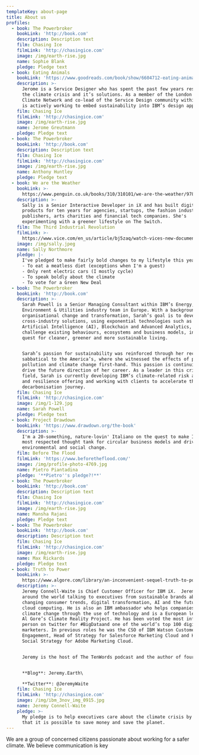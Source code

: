 ```yaml
---
templateKey: about-page
title: About us
profiles:
  - book: The Powerbroker
    bookLink: 'http://book.com'
    description: Description text
    film: Chasing Ice
    filmLink: 'http://chasingice.com'
    image: /img/earth-rise.jpg
    name: Sophie Blank
    pledge: Pledge text
  - book: Eating Animals
    bookLink: 'https://www.goodreads.com/book/show/6604712-eating-animals'
    description: >-
      Jerome is a Service Designer who has spent the past few years researching
      the climate crisis and it’s solutions. As a member of the London Design +
      Climate Network and co-lead of the Service Design community within IBM, he
      is actively working to embed sustainability into IBM’s design approach.
    film: Chasing Ice
    filmLink: 'http://chasingice.com'
    image: /img/earth-rise.jpg
    name: Jerome Greutmann
    pledge: Pledge text
  - book: The Powerbroker
    bookLink: 'http://book.com'
    description: Description text
    film: Chasing Ice
    filmLink: 'http://chasingice.com'
    image: /img/earth-rise.jpg
    name: Anthony Huntley
    pledge: Pledge text
  - book: We are the Weather
    bookLink: >-
      https://www.penguin.co.uk/books/310/310101/we-are-the-weather/9780241363331.html
    description: >-
      Sally is a Senior Interactive Developer in iX and has built digital
      products for ten years for agencies, startups, the fashion industry,
      publishers, arts charities and financial tech companies. She's
      experimenting with a greener lifestyle on The Switch.
    film: The Third Industrial Revolution
    filmLink: >-
      https://www.vice.com/en_us/article/bj5zaq/watch-vices-new-documentary-the-third-industrial-revolution-a-radical-new-sharing-economy
    image: /img/sally.jpeg
    name: Sally Northmore
    pledge: |-
      I've pledged to make fairly bold changes to my lifestyle this year:
      - To eat a meatless diet (exceptions when I'm a guest)
      - Only rent electric cars (I mostly cycle)
      - To speak boldly about the climate
      - To vote for a Green New Deal
  - book: The Powerbroker
    bookLink: 'http://book.com'
    description: >-
      Sarah Powell is a Senior Managing Consultant within IBM’s Energy,
      Environment & Utilities industry team in Europe. With a background in
      organisational change and transformation, Sarah’s goal is to develop
      cross-industry solutions, using exponential technologies such as
      Artificial Intelligence (AI), Blockchain and Advanced Analytics, to
      challenge existing behaviours, ecosystems and business models, in the
      quest for cleaner, greener and more sustainable living.


      Sarah’s passion for sustainability was reinforced through her recent
      sabbatical to the America’s, where she witnessed the effects of plastic
      pollution and climate change first-hand. This passion is continuing to
      drive the future direction of her career. As a leader in this critical
      field, Sarah is currently developing IBM’s climate-related risk analysis
      and resilience offering and working with clients to accelerate their
      decarbonisation journey.
    film: Chasing Ice
    filmLink: 'http://chasingice.com'
    image: /img/1-129.jpg
    name: Sarah Powell
    pledge: Pledge text
  - book: Project Drawdown
    bookLink: 'https://www.drawdown.org/the-book'
    description: >-
      I'm a 20-something, nature-lovin' Italiano on the quest to make IBM the
      most respected thought tank for circular business models and driver for
      environmental and social change.
    film: Before The Flood
    filmLink: 'https://www.beforetheflood.com/'
    image: /img/profile-photo-4769.jpg
    name: Pietro Piantadina
    pledge: '**Pietro''s pledge?!**'
  - book: The Powerbroker
    bookLink: 'http://book.com'
    description: Description text
    film: Chasing Ice
    filmLink: 'http://chasingice.com'
    image: /img/earth-rise.jpg
    name: Mansha Rajani
    pledge: Pledge text
  - book: The Powerbroker
    bookLink: 'http://book.com'
    description: Description text
    film: Chasing Ice
    filmLink: 'http://chasingice.com'
    image: /img/earth-rise.jpg
    name: Max Rickards
    pledge: Pledge text
  - book: Truth to Power
    bookLink: >-
      https://www.algore.com/library/an-inconvenient-sequel-truth-to-power-a39b1050-d846-4b9e-a4e7-3b5fd6bb6b03
    description: >-
      Jeremy Connell-Waite is Chief Customer Officer for IBM iX.  Jeremy travels
      around the world talking to executives from sustainable brands about
      changing consumer trends, digital transformation, AI and the future of
      cloud computing. He is also an IBM ambassador who helps companies combat
      climate change through the use of technology and is a European leader for
      Al Gore’s Climate Reality Project. He has been voted the most influential
      person on twitter for #BigDataand one of the world’s top 100 digital
      marketers. In previous roles he was the CSO of IBM Watson Customer
      Engagement, Head of Strategy for Salesforce Marketing Cloud and Head of
      Social Strategy for Adobe Marketing Cloud.  


      Jeremy is the host of The TenWords podcast and the author of four books.


      **Blog**: Jeremy.Earth\

      **Twitter**: @JeremyWaite
    film: Chasing Ice
    filmLink: 'http://chasingice.com'
    image: /img/ibm_3nov_img_0915.jpg
    name: Jeremy Connell-Waite
    pledge: >-
      My pledge is to help executives care about the climate crisis by showing
      that it is possible to save money and save the planet.
---
```


We are a group of concerned citizens passionate about working for a safer climate. We believe communication is key
